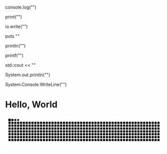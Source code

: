   console.log("")
 
  print("")
 
  io.write("")
 
  puts ""
 
  println("")
 
  printf("")
 
  std::cout << ""
 
  System.out.println("")
 
  System.Console.WriteLine("")

# Hello, World

<p align=center><img align="center" src="https://raw.githubusercontent.com/RIMOPA/RIMOPA/output/github-contribution-grid-snake.svg" /></p>

